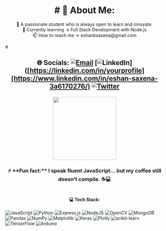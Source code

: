  <h1 align ="center"># 💫 About Me: </h1>
 <p align ="center">
🔭 A passionate student who is always open to learn and innovate.<br>
🌱 Currently learning -> Full Stack Development with Node.js <br>
📫 How to reach me → eshanbsaxena@gmail.com
 </p>

#<h2 align ="center"> 🌐 Socials:
[![Email](https://img.shields.io/badge/Email-D14836?logo=gmail&logoColor=white)](mailto:saxenaeshan31@gmail.com)
[![LinkedIn](https://img.shields.io/badge/LinkedIn-0077B5?logo=linkedin&logoColor=white)]([https://linkedin.com/in/yourprofile](https://www.linkedin.com/in/eshan-saxena-3a6170276/)
[![Twitter](https://img.shields.io/badge/Twitter-1DA1F2?logo=twitter&logoColor=white)](https://twitter.com/yourhandle)
</h2>

<p align="center">
  <img src="https://media4.giphy.com/media/v1.Y2lkPTc5MGI3NjExNHp1dzU2dDR0b2I2MTgwM3BzeHZoeDZ1MDl3MXlrdWFuNmQ5bjR2YSZlcD12MV9pbnRlcm5hbF9naWZfYnlfaWQmY3Q9Zw/78XCFBGOlS6keY1Bil/giphy.gif" width="200"/>
</p>
<h3 align="center" style="bold">
⚡ **Fun fact:** I speak fluent JavaScript… but my coffee still doesn't compile. ☕💻
</h3>


# <h4 align="center">💻 Tech Stack: </h4>
![JavaScript](https://img.shields.io/badge/javascript-%23323330.svg?style=for-the-badge&logo=javascript&logoColor=%23F7DF1E) ![Python](https://img.shields.io/badge/python-3670A0?style=for-the-badge&logo=python&logoColor=ffdd54) ![Express.js](https://img.shields.io/badge/express.js-%23404d59.svg?style=for-the-badge&logo=express&logoColor=%2361DAFB) ![NodeJS](https://img.shields.io/badge/node.js-6DA55F?style=for-the-badge&logo=node.js&logoColor=white) ![OpenCV](https://img.shields.io/badge/opencv-%23white.svg?style=for-the-badge&logo=opencv&logoColor=white) ![MongoDB](https://img.shields.io/badge/MongoDB-%234ea94b.svg?style=for-the-badge&logo=mongodb&logoColor=white) ![Pandas](https://img.shields.io/badge/pandas-%23150458.svg?style=for-the-badge&logo=pandas&logoColor=white) ![NumPy](https://img.shields.io/badge/numpy-%23013243.svg?style=for-the-badge&logo=numpy&logoColor=white) ![Matplotlib](https://img.shields.io/badge/Matplotlib-%23ffffff.svg?style=for-the-badge&logo=Matplotlib&logoColor=black) ![Keras](https://img.shields.io/badge/Keras-%23D00000.svg?style=for-the-badge&logo=Keras&logoColor=white) ![Plotly](https://img.shields.io/badge/Plotly-%233F4F75.svg?style=for-the-badge&logo=plotly&logoColor=white) ![scikit-learn](https://img.shields.io/badge/scikit--learn-%23F7931E.svg?style=for-the-badge&logo=scikit-learn&logoColor=white) ![TensorFlow](https://img.shields.io/badge/TensorFlow-%23FF6F00.svg?style=for-the-badge&logo=TensorFlow&logoColor=white) ![Arduino](https://img.shields.io/badge/-Arduino-00979D?style=for-the-badge&logo=Arduino&logoColor=white)

